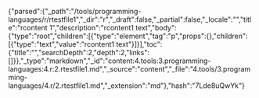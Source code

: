 {"parsed":{"_path":"/tools/programming-languages/r/rtestfile1","_dir":"r","_draft":false,"_partial":false,"_locale":"","title":"rcontent 1","description":"rcontent1 text","body":{"type":"root","children":[{"type":"element","tag":"p","props":{},"children":[{"type":"text","value":"rcontent1 text"}]}],"toc":{"title":"","searchDepth":2,"depth":2,"links":[]}},"_type":"markdown","_id":"content:4.tools:3.programming-languages:4.r:2.rtestfile1.md","_source":"content","_file":"4.tools/3.programming-languages/4.r/2.rtestfile1.md","_extension":"md"},"hash":"7Lde8uQwYk"}